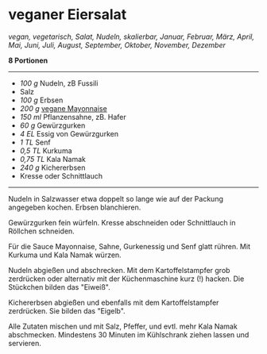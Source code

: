 # veganer Eiersalat

*vegan, vegetarisch, Salat, Nudeln, skalierbar, Januar, Februar, März, April, Mai, Juni, Juli, August, September, Oktober, November, Dezember*

**8 Portionen**

---

- *100 g* Nudeln, zB Fussili
- Salz
- *100 g* Erbsen
- *200 g* [vegane Mayonnaise](Meals/recipes05/mayo.md)
- *150 ml* Pflanzensahne, zB. Hafer
- *60 g* Gewürzgurken
- *4 EL* Essig von Gewürzgurken
- *1 TL* Senf
- *0,5 TL* Kurkuma
- *0,75 TL* Kala Namak
- *240 g* Kichererbsen
- Kresse oder Schnittlauch

---

Nudeln in Salzwasser etwa doppelt so lange wie auf der Packung angegeben kochen. Erbsen blanchieren. 

Gewürzgurken fein würfeln. Kresse abschneiden oder Schnittlauch in Röllchen schneiden.

Für die Sauce Mayonnaise, Sahne, Gurkenessig und Senf glatt rühren. Mit Kurkuma und Kala Namak würzen.

Nudeln abgießen und abschrecken. Mit dem Kartoffelstampfer grob zerdrücken oder alternativ mit der Küchenmaschine kurz (!) hacken. Die Stückchen bilden das "Eiweiß".

Kichererbsen abgießen und ebenfalls mit dem Kartoffelstampfer zerdrücken. Sie bilden das "Eigelb".

Alle Zutaten mischen und mit Salz, Pfeffer, und evtl. mehr Kala Namak abschmecken. Mindestens 30 Minuten im Kühlschrank ziehen lassen und servieren.